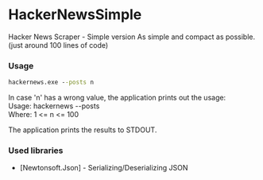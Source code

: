# HackerNewsSimple
Hacker News Scraper - Simple version
As simple and compact as possible. (just around 100 lines of code)

### Usage

```cmd
hackernews.exe --posts n
```

In case 'n' has a wrong value, the application prints out the usage:  
Usage: hackernews --posts <n>  
Where: 1 <= n <= 100

The application prints the results to STDOUT.

### Used libraries

- [Newtonsoft.Json] - Serializing/Deserializing JSON


